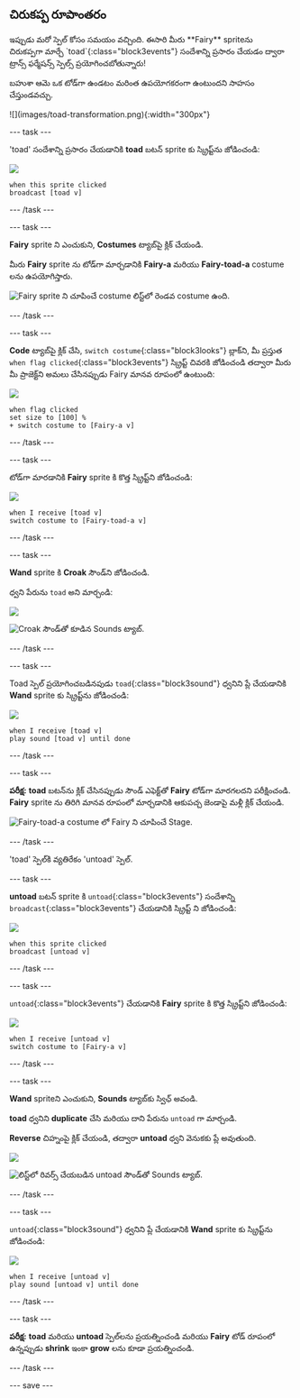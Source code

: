 ## చిరుకప్ప రూపాంతరం

<div style="display: flex; flex-wrap: wrap">
<div style="flex-basis: 200px; flex-grow: 1; margin-right: 15px;">
ఇప్పుడు మరో స్పెల్ కోసం సమయం వచ్చింది. ఈసారి మీరు **Fairy** spriteను చిరుకప్పగా మార్చే `toad`{:class="block3events"} సందేశాన్ని ప్రసారం చేయడం ద్వారా ట్రాన్స్ ఫర్మేషన్స్ స్పెల్స్ ప్రయోగించబోతున్నారు! 

బహుశా ఆమె ఒక టోడ్‌గా ఉండటం మరింత ఉపయోగకరంగా ఉంటుందని సాహసం చేస్తుండవచ్చు.
</div>
<div>
![](images/toad-transformation.png){:width="300px"}
</div>
</div>

--- task ---

'toad' సందేశాన్ని ప్రసారం చేయడానికి **toad** బటన్ sprite కు స్క్రిప్ట్‌ను జోడించండి:

![](images/toad-icon.png)

```blocks3 
when this sprite clicked
broadcast [toad v]
```

--- /task ---

--- task ---

**Fairy** sprite ని ఎంచుకుని, **Costumes** ట్యాబ్‌పై క్లిక్ చేయండి.

మీరు **Fairy** sprite ను టోడ్‌గా మార్చడానికి **Fairy-a** మరియు **Fairy-toad-a** costume లను ఉపయోగిస్తారు.

![Fairy sprite ని చూపించే costume లిస్ట్‌లో రెండవ costume ఉంది.](images/toad-costume-added.png)

--- /task ---

--- task ---

**Code** ట్యాబ్‌పై క్లిక్ చేసి, `switch costume`{:class="block3looks"} బ్లాక్‌ని, మీ ప్రస్తుత `when flag clicked`{:class="block3events"} స్క్రిప్ట్ చివరకి జోడించండి తద్వారా మీరు మీ ప్రాజెక్ట్‌ని అమలు చేసినప్పుడు Fairy మానవ రూపంలో ఉంటుంది:

![](images/fairy-icon.png)

```blocks3
when flag clicked
set size to [100] %
+ switch costume to [Fairy-a v]
```

--- /task ---

--- task ---

టోడ్‌గా మారడానికి **Fairy** sprite కి కొత్త స్క్రిప్ట్‌ని జోడించండి:

![](images/fairy-icon.png)

```blocks3  
when I receive [toad v]
switch costume to [Fairy-toad-a v]
```

--- /task ---

--- task ---

**Wand** sprite కి **Croak** సౌండ్‌ని జోడించండి.

ధ్వని పేరును `toad` అని మార్చండి:

![](images/wand-sprite-icon.png)

![Croak సౌండ్‌తో కూడిన Sounds ట్యాబ్.](images/croak-sound-added.png)

--- /task ---

--- task ---

Toad స్పెల్ ప్రయోగించబడినపుడు `toad`{:class="block3sound"} ధ్వనిని ప్లే చేయడానికి **Wand** sprite కు స్క్రిప్ట్‌ను జోడించండి:

![](images/wand-sprite-icon.png)

```blocks3  
when I receive [toad v]
play sound [toad v] until done
```

--- /task ---

--- task ---

**పరీక్ష:** **toad** బటన్‌ను క్లిక్ చేసినప్పుడు సౌండ్ ఎఫెక్ట్‌తో **Fairy** టోడ్‌గా మారగలదని పరీక్షించండి. **Fairy** sprite ను తిరిగి మానవ రూపంలో మార్చడానికి ఆకుపచ్చ జెండాపై మళ్లీ క్లిక్ చేయండి.

![Fairy-toad-a costume లో Fairy ని చూపించే Stage.](images/toad-transformation.png)

--- /task ---

'toad' స్పెల్‌కి వ్యతిరేకం 'untoad' స్పెల్.

--- task ---

**untoad** బటన్ sprite కి `untoad`{:class="block3events"} సందేశాన్ని `broadcast`{:class="block3events"} చేయడానికి స్క్రిప్ట్ ని జోడించండి:

![](images/untoad-icon.png)

```blocks3 
when this sprite clicked
broadcast [untoad v]
```

--- /task ---

--- task ---

`untoad`{:class="block3events"} చేయడానికి **Fairy** sprite కి కొత్త స్క్రిప్ట్‌ని జోడించండి:

![](images/fairy-icon.png)

```blocks3  
when I receive [untoad v]
switch costume to [Fairy-a v]
```

--- /task ---

--- task ---

**Wand** spriteని ఎంచుకుని, **Sounds** ట్యాబ్‌కు స్విఛ్ అవండి.

**toad** ధ్వనిని **duplicate** చేసి మరియు దాని పేరును `untoad` గా మార్చండి.

**Reverse** చిహ్నంపై క్లిక్ చేయండి, తద్వారా **untoad** ధ్వని వెనుకకు ప్లే అవుతుంది.

![](images/wand-sprite-icon.png)

![లిస్ట్‌లో రివర్స్‌ చేయబడిన untoad సౌండ్‌తో Sounds ట్యాబ్.](images/untoad-sound.png)

--- /task ---

--- task ---

`untoad`{:class="block3sound"} ధ్వనిని ప్లే చేయడానికి **Wand** sprite కు స్క్రిప్ట్‌ను జోడించండి:

![](images/wand-sprite-icon.png)

```blocks3  
when I receive [untoad v]
play sound [untoad v] until done
```

--- /task ---

--- task ---

**పరీక్ష:** **toad** మరియు **untoad** స్పెల్‌లను ప్రయత్నించండి మరియు **Fairy** టోడ్ రూపంలో ఉన్నప్పుడు **shrink** ఇంకా **grow** లను కూడా ప్రయత్నించండి.

--- /task ---

--- save ---

